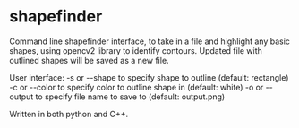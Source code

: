 # shapefinder

Command line shapefinder interface, to take in a file and highlight any basic shapes, using opencv2 library to identify contours.  Updated file with outlined shapes will be saved as a new file.

User interface:
-s or --shape to specify shape to outline (default: rectangle)
-c or --color to specify color to outline shape in (default: white)
-o or --output to specify file name to save to (default: output.png)

Written in both python and C++.


